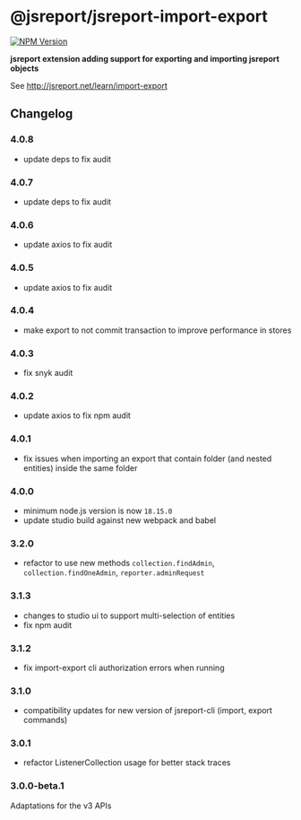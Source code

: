 # @jsreport/jsreport-import-export
[![NPM Version](http://img.shields.io/npm/v/@jsreport/jsreport-import-export.svg?style=flat-square)](https://npmjs.com/package/@jsreport/jsreport-import-export)

**jsreport extension adding support for exporting and importing jsreport objects**

See http://jsreport.net/learn/import-export

## Changelog

### 4.0.8

- update deps to fix audit

### 4.0.7

- update deps to fix audit

### 4.0.6

- update axios to fix audit

### 4.0.5

- update axios to fix audit

### 4.0.4

- make export to not commit transaction to improve performance in stores

### 4.0.3

- fix snyk audit

### 4.0.2

- update axios to fix npm audit

### 4.0.1

- fix issues when importing an export that contain folder (and nested entities) inside the same folder

### 4.0.0

- minimum node.js version is now `18.15.0`
- update studio build against new webpack and babel

### 3.2.0

- refactor to use new methods `collection.findAdmin`, `collection.findOneAdmin`, `reporter.adminRequest`

### 3.1.3

- changes to studio ui to support multi-selection of entities
- fix npm audit

### 3.1.2

- fix import-export cli authorization errors when running

### 3.1.0

- compatibility updates for new version of jsreport-cli (import, export commands)

### 3.0.1

- refactor ListenerCollection usage for better stack traces

### 3.0.0-beta.1

Adaptations for the v3 APIs
